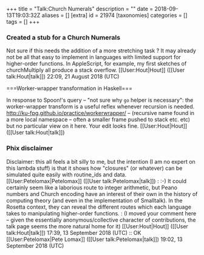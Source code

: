 +++
title = "Talk:Church Numerals"
description = ""
date = 2018-09-13T19:03:32Z
aliases = []
[extra]
id = 21974
[taxonomies]
categories = []
tags = []
+++


###  Created a stub for a Church Numerals 


Not sure if this needs the addition of a more stretching task ? It may already not be all that easy to implement in languages with limited support for higher-order functions. In AppleScript, for example, my first sketches of churchMultiply all produce a stack overflow. [[User:Hout|Hout]] ([[User talk:Hout|talk]]) 22:09, 21 August 2018 (UTC)

===Worker-wrapper transformation in Haskell===

In response to Spoon!'s query – "not sure why `go` helper is necessary": the worker-wrapper transform is a useful reflex whenever recursion is needed. http://ku-fpg.github.io/practice/workerwrapper/ – (recursive name found in a more local namespace – often a smaller frame pushed to stack etc. etc) but no particular view on it here. Your edit looks fine. [[User:Hout|Hout]] ([[User talk:Hout|talk]])


### Phix disclaimer


Disclaimer: this all feels a bit silly to me, but the intention (I am no expert on this lambda stuff) is that it shows how "closures" (or whatever) can be simulated quite easily with routine_ids and data.
[[User:Petelomax|Petelomax]] ([[User talk:Petelomax|talk]])
: :-) It could certainly seem like a laborious route to integer arithmetic, but Peano numbers and Church encoding have an interest of their own in the history of computing theory (and even in the implementation of Smalltalk). In the Rosetta context, they can reveal the different routes which each language takes to manipulating higher-order functions.
: (I moved your comment here – given the essentially anonymous/collective character of contributions, the talk page seems the more natural home for it) [[User:Hout|Hout]] ([[User talk:Hout|talk]]) 17:39, 13 September 2018 (UTC)
:: OK [[User:Petelomax|Pete Lomax]] ([[User talk:Petelomax|talk]]) 19:02, 13 September 2018 (UTC)
